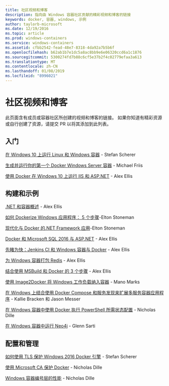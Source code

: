 ```yaml
---
title: 社区视频和博客
description: 指向由 Windows 容器社区贡献的精彩视频和博客的链接
keywords: docker, 容器, windows, 示例
author: taylorb-microsoft
ms.date: 12/19/2016
ms.topic: article
ms.prod: windows-containers
ms.service: windows-containers
ms.assetid: cfbb2542-fead-48e7-8318-4da92a7b5b6f
ms.openlocfilehash: b62ab1b7e1dc5a8ac8bb9e6e06320ccd6a1c1876
ms.sourcegitcommit: 5300274fd7b88c6cf5e37b2f4c02779efaa3a613
ms.translationtype: MT
ms.contentlocale: zh-CN
ms.lasthandoff: 01/08/2019
ms.locfileid: "8996021"
---
```

# <a name="community-videos-and-blogs"></a>社区视频和博客
此页面含有成员或容器社区所创建的视频和博客的链接。  如果你知道有精彩资源或自行创建了资源，请提交 PR 以将其添加到此列表。

## <a name="getting-started"></a>入门
[在 Windows 10 上运行 Linux 和 Windows 容器](https://stefanscherer.github.io/run-linux-and-windows-containers-on-windows-10/) - Stefan Scherer

[生成并运行你的第一个 Docker Windows Server 容器](https://blog.docker.com/2016/09/build-your-first-docker-windows-server-container/) - Michael Friis

[使用 Docker 在 Windows 10 上运行 IIS 和 ASP.NET](http://blog.alexellis.io/run-iis-asp-net-on-windows-10-with-docker/) - Alex Ellis


## <a name="building-and-examples"></a>构建和示例
[.NET 和容器概述](http://blog.alexellis.io/docker-dotnet-containers/) - Alex Ellis

[如何 Dockerize Windows 应用程序： 5 个步骤](https://blog.sixeyed.com/how-to-dockerize-windows-applications/)-Elton Stoneman

[现代化与 Docker 的.NET Framework 应用](https://www.pluralsight.com/courses/modernizing-dotnet-framework-apps-docker?clickid=UVL20JTFpzK6UDSX5n1b5zmyUkgWUPWOz3Pjwg0&irgwc=1&mpid=1197078&utm_source=impactradius&utm_medium=digital_affiliate&utm_campaign=1197078&aid=7010a000001xAKZAA2)-Elton Stoneman

[Docker 和 Microsoft SQL 2016 与 ASP.NET](http://blog.alexellis.io/docker-does-sql2016-aspnet/) - Alex Ellis

[先睹为快：Jenkins CI 和 Windows 容器与 Docker](http://blog.alexellis.io/continuous-integration-docker-windows-containers/) - Alex Ellis

[为 Windows 容器打包 Redis](http://blog.alexellis.io/packaging-windows-containers/) - Alex Ellis

[结合使用 MSBuild 和 Docker 的 3 个步骤](http://blog.alexellis.io/3-steps-to-msbuild-with-docker/) - Alex Ellis

[使用 Image2Docker 将 Windows 工作负载纳入容器](https://blog.docker.com/2016/10/containerize-windows-workloads-image2docker/) - Mano Marks

[在 Windows 上结合使用 Docker Compose 和服务发现来扩展多服务容器应用程序](https://blogs.technet.microsoft.com/virtualization/2016/10/18/use-docker-compose-and-service-discovery-on-windows-to-scale-out-your-multi-service-container-application/) - Kallie Bracken 和 Jason Messer

[在 Windows 容器中使用 Docker 执行 PowerShell 所需状态配置](http://dille.name/blog/2016/06/17/powershell-desired-state-configuration-psdsc-in-windows-containers-using-docker/) - Nicholas Dille

[在 Windows 容器中运行 Neo4j](http://glennsarti.github.io/blog/neo4j-nano-containers) - Glenn Sarti

## <a name="configuration-and-managment"></a>配置和管理
[如何使用 TLS 保护 Windows 2016 Docker 引擎](https://stefanscherer.github.io/protecting-a-windows-2016-docker-engine-with-tls/) - Stefan Scherer

[使用 Microsoft CA 保护 Docker](http://dille.name/blog/2016/11/08/using-a-microsoft-ca-to-secure-docker/) - Nicholas Dille 

[Windows 容器编号层的性能](http://dille.name/blog/2017/01/13/windows-container-performance-of-layers/) - Nicholas Dille
